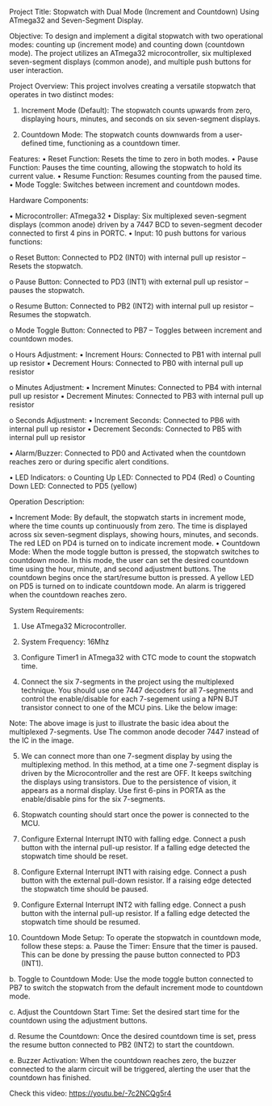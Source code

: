 Project Title:
Stopwatch with Dual Mode (Increment and Countdown) Using ATmega32 and Seven-Segment Display.

Objective:
To design and implement a digital stopwatch with two operational modes: counting up (increment mode) and counting down (countdown mode). The project utilizes an ATmega32 microcontroller, six multiplexed seven-segment displays (common anode), and multiple push buttons for user interaction.

Project Overview:
This project involves creating a versatile stopwatch that operates in two distinct modes:
1. Increment Mode (Default): The stopwatch counts upwards from zero, displaying hours, minutes, and seconds on six seven-segment displays.

2. Countdown Mode: The stopwatch counts downwards from a user-defined time, functioning as a countdown timer.

Features:
• Reset Function: Resets the time to zero in both modes.
• Pause Function: Pauses the time counting, allowing the stopwatch to hold its current value.
• Resume Function: Resumes counting from the paused time.
• Mode Toggle: Switches between increment and countdown modes.

Hardware Components:

• Microcontroller: ATmega32
• Display: Six multiplexed seven-segment displays (common anode) driven by a 7447 BCD to seven-segment decoder connected to first 4 pins in PORTC.
• Input:
10 push buttons for various functions:

o Reset Button: Connected to PD2 (INT0) with internal pull up resistor – Resets the stopwatch.

o Pause Button: Connected to PD3 (INT1) with external pull up resistor – pauses the stopwatch.

o Resume Button: Connected to PB2 (INT2) with internal pull up resistor – Resumes the stopwatch.

o Mode Toggle Button: Connected to PB7 – Toggles between increment and countdown modes.

o Hours Adjustment:
▪ Increment Hours: Connected to PB1 with internal pull up resistor
▪ Decrement Hours: Connected to PB0 with internal pull up resistor

o Minutes Adjustment:
▪ Increment Minutes: Connected to PB4 with internal pull up resistor
▪ Decrement Minutes: Connected to PB3 with internal pull up resistor

o Seconds Adjustment:
▪ Increment Seconds: Connected to PB6 with internal pull up resistor
▪ Decrement Seconds: Connected to PB5 with internal pull up resistor

• Alarm/Buzzer: Connected to PD0 and Activated when the countdown reaches zero or during specific alert conditions.

• LED Indicators:
o Counting Up LED: Connected to PD4 (Red)
o Counting Down LED: Connected to PD5 (yellow)

Operation Description:

• Increment Mode: By default, the stopwatch starts in increment mode, where the time counts up continuously from zero. The time is displayed across six seven-segment displays, showing hours, minutes, and seconds. The red LED on PD4 is turned on to indicate increment mode.
• Countdown Mode: When the mode toggle button is pressed, the stopwatch switches to countdown mode. In this mode, the user can set the desired countdown time using the hour, minute, and second adjustment buttons. The countdown begins once the start/resume button is pressed. A yellow LED on PD5 is turned on to indicate countdown mode. An alarm is triggered when the countdown reaches zero.

System Requirements:

1. Use ATmega32 Microcontroller.

2. System Frequency: 16Mhz

3. Configure Timer1 in ATmega32 with CTC mode to count the stopwatch time.

4. Connect the six 7-segments in the project using the multiplexed technique. You should use one 7447 decoders for all 7-segments and control the enable/disable for each 7-segement using a NPN BJT transistor connect to one of the MCU pins. Like the below image:

Note: The above image is just to illustrate the basic idea about the multiplexed 7-segments. Use The common anode decoder 7447 instead of the IC in the image.

5. We can connect more than one 7-segment display by using the multiplexing method. In this method, at a time one 7-segment display is driven by the Microcontroller and the rest are OFF. It keeps switching the displays using transistors. Due to the persistence of vision, it appears as a normal display. Use first 6-pins in PORTA as the enable/disable pins for the six 7-segments.

6. Stopwatch counting should start once the power is connected to the MCU.

7. Configure External Interrupt INT0 with falling edge. Connect a push button with the internal pull-up resistor. If a falling edge detected the stopwatch time should be reset.

8. Configure External Interrupt INT1 with raising edge. Connect a push button with the external pull-down resistor. If a raising edge detected the stopwatch time should be paused.

9. Configure External Interrupt INT2 with falling edge. Connect a push button with the internal pull-up resistor. If a falling edge detected the stopwatch time should be resumed.

10. Countdown Mode Setup:
 To operate the stopwatch in countdown mode, follow these steps:
a. Pause the Timer: Ensure that the timer is paused. This can be done by pressing the pause button connected to PD3 (INT1).

b. Toggle to Countdown Mode: Use the mode toggle button connected to PB7 to switch the stopwatch from the default increment mode to countdown mode.

c. Adjust the Countdown Start Time: Set the desired start time for the countdown using the adjustment buttons.

d. Resume the Countdown: Once the desired countdown time is set, press the resume button connected to PB2 (INT2) to start the countdown.

e. Buzzer Activation: When the countdown reaches zero, the buzzer connected to the alarm circuit will be triggered, alerting the user that the countdown has finished.

Check this video: https://youtu.be/-7c2NCQg5r4
